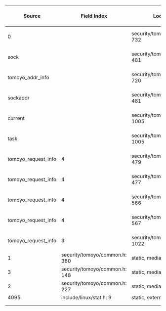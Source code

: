 | Source | Field Index | Location | Label at Source | Label Gap @ Sink | Endorser @ Sink |
| ------ | ----------- | -------- | --------------- | ---------------- | --------------- |
| 0 | | security/tomoyo/network.c: 732 | operation, static, mediator | purpose, value | E3 |
| sock | | security/tomoyo/tomoyo.c: 481 | object, dynamic, external | source | E4 |
| tomoyo_addr_info | | security/tomoyo/network.c: 720 | object, dynamic, external | | |
| sockaddr | | security/tomoyo/network.c: 481 | object, dynamic, external | | |
| current | | security/tomoyo/util.c: 1005 | subject, dynamic, external | source | E4 |
| task | | security/tomoyo/util.c: 1005 | subject, dynamic, external | | |
| tomoyo_request_info | 4 | security/tomoyo/network.c: 479 | all, dynamic, external | purpose | E4 |
| tomoyo_request_info | 4 | security/tomoyo/network.c: 477 | all, dynamic, external | purpose. value | E3 |
| tomoyo_request_info | 4 | security/tomoyo/network.c: 566 | all, dynamic, external | purpose | E4 |
| tomoyo_request_info | 4 | security/tomoyo/network.c: 567 | all, dynamic, external | purpose. value | E3 |
| tomoyo_request_info | 3 | security/tomoyo/util.c: 1022 | subject, dynamic, external | | |
| 1 | security/tomoyo/common.h: 380 | static, mediator | | |
| 3 | security/tomoyo/common.h: 148 | static, mediator | | |
| 2 | security/tomoyo/common.h: 227 | static, mediator | | |
| 4095 | include/linux/stat.h: 9 | static, external | | |
| | | | | |
| | | | | |